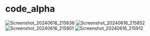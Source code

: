# code_alpha

![Screenshot_20240616_215636](https://github.com/ahmed-elhoshy/CodeAlpha_Random_Quote_Generator/assets/93227407/f6eb693b-aa06-468c-9b15-61b7fc77a5b4)
![Screenshot_20240616_215852](https://github.com/ahmed-elhoshy/CodeAlpha_Random_Quote_Generator/assets/93227407/c40f4de9-116c-418d-8e19-8903bf659ede)
![Screenshot_20240616_215901](https://github.com/ahmed-elhoshy/CodeAlpha_Random_Quote_Generator/assets/93227407/3437a930-afbc-469b-9cc3-cccb20e89c0a)
![Screenshot_20240616_215912](https://github.com/ahmed-elhoshy/CodeAlpha_Random_Quote_Generator/assets/93227407/c364762c-d73b-4df5-bca0-e3ec85d2ad91)

